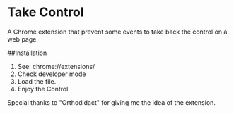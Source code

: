 # Take Control

A Chrome extension that prevent some events to take back the control on a web page.

##Installation

1. See: chrome://extensions/
2. Check developer mode
3. Load the file.
4. Enjoy the Control.

Special thanks to "Orthodidact" for giving me the idea of the extension.
